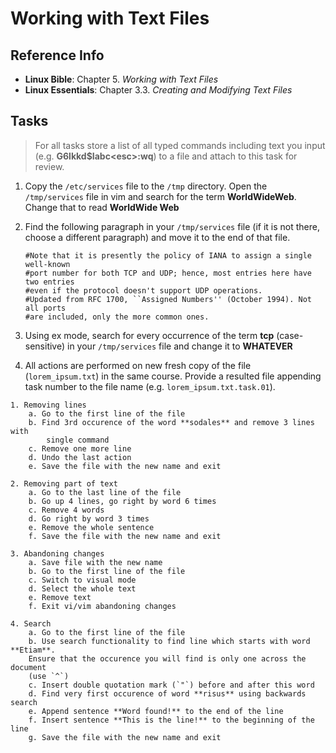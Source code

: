 # Working with Text Files

## Reference Info

* **Linux Bible**: Chapter 5. _Working with Text Files_
* **Linux Essentials**: Chapter 3.3. _Creating and Modifying Text Files_

## Tasks

> For all tasks store a list of all typed commands including text you input (e.g. **G6lkkd$Iabc\<esc\>:wq**) to a file and attach to this task for review.

1. Copy the `/etc/services` file to the `/tmp` directory. Open the `/tmp/services` 
    file in vim and search for the term **WorldWideWeb**. Change that to read 
    **WorldWide Web**
    
2. Find the following paragraph in your `/tmp/services` file (if it is not there, 
    choose a different paragraph) and move it to the end of that file.

    ```
    #Note that it is presently the policy of IANA to assign a single well-known
    #port number for both TCP and UDP; hence, most entries here have two entries
    #even if the protocol doesn't support UDP operations.
    #Updated from RFC 1700, ``Assigned Numbers'' (October 1994). Not all ports
    #are included, only the more common ones.
    ```

  3. Using ex mode, search for every occurrence of the term **tcp** 
      (case-sensitive) in your `/tmp/services` file and change it to **WHATEVER**

  4. All actions are performed on new fresh copy of the file (`lorem_ipsum.txt`) in 
      the same course. Provide a resulted file appending task number to the file 
      name (e.g. `lorem_ipsum.txt.task.01`).

    1. Removing lines
        a. Go to the first line of the file
        b. Find 3rd occurence of the word **sodales** and remove 3 lines with     
            single command
        c. Remove one more line
        d. Undo the last action
        e. Save the file with the new name and exit
 
    2. Removing part of text
        a. Go to the last line of the file
        b. Go up 4 lines, go right by word 6 times
        c. Remove 4 words
        d. Go right by word 3 times
        e. Remove the whole sentence
        f. Save the file with the new name and exit
  
    3. Abandoning changes
        a. Save file with the new name
        b. Go to the first line of the file
        c. Switch to visual mode
        d. Select the whole text
        e. Remove text
        f. Exit vi/vim abandoning changes
 
    4. Search
        a. Go to the first line of the file
        b. Use search functionality to find line which starts with word **Etiam**.
        Ensure that the occurence you will find is only one across the document 
        (use `^`)
        c. Insert double quotation mark (`"`) before and after this word
        d. Find very first occurence of word **risus** using backwards search
        e. Append sentence **Word found!** to the end of the line
        f. Insert sentence **This is the line!** to the beginning of the line
        g. Save the file with the new name and exit